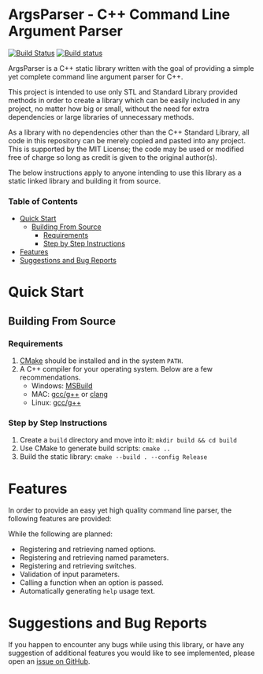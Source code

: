 # ArgsParser - C++ Command Line Argument Parser
[![Build Status](https://travis-ci.org/RenanBasilio/ArgsParser.svg?branch=master)](https://travis-ci.org/RenanBasilio/ArgsParser)
[![Build status](https://ci.appveyor.com/api/projects/status/y9619y0sipb55wbu/branch/master?svg=true)](https://ci.appveyor.com/project/RenanBasilio/argsparser/branch/master)


ArgsParser is a C++ static library written with the goal of providing a simple yet complete command line argument parser for C++.

This project is intended to use only STL and Standard Library provided methods in order to create a library which can be easily included in any project, no matter how big or small, without the need for extra dependencies or large libraries of unnecessary methods.

As a library with no dependencies other than the C++ Standard Library, all code in this repository can be merely copied and pasted into any project. This is supported by the MIT License; the code may be used or modified free of charge so long as credit is given to the original author(s).

The below instructions apply to anyone intending to use this library as a static linked library and building it from source.

### Table of Contents

* [Quick Start](#quick-start)
    * [Building From Source](#building-from-source)
        * [Requirements](#requirements)
        * [Step by Step Instructions](#step-by-step-instructions)
* [Features](#features)
* [Suggestions and Bug Reports](#suggestions-and-bug-reports)

# Quick Start

## Building From Source
### Requirements
1. [CMake](https://cmake.org/) should be installed and in the system `PATH`.
2. A C++ compiler for your operating system. Below are a few recommendations.
    * Windows: [MSBuild](http://landinghub.visualstudio.com/visual-cpp-build-tools)
    * MAC: [gcc/g++](http://gcc.gnu.org/) or [clang](https://clang.llvm.org/)
    * Linux: [gcc/g++](https://gcc.gnu.org/)
### Step by Step Instructions
1. Create a `build` directory and move into it: `mkdir build && cd build`
2. Use CMake to generate build scripts: `cmake ..`
3. Build the static library: `cmake --build . --config Release`

# Features

In order to provide an easy yet high quality command line parser, the following features are provided:

While the following are planned:
* Registering and retrieving named options.
* Registering and retrieving named parameters.
* Registering and retrieving switches.
* Validation of input parameters.
* Calling a function when an option is passed.
* Automatically generating `help` usage text.



# Suggestions and Bug Reports

If you happen to encounter any bugs while using this library, or have any suggestion of additional features you would like to see implemented, please open an [issue on GitHub](https://github.com/RenanBasilio/ArgsParser/issues).
